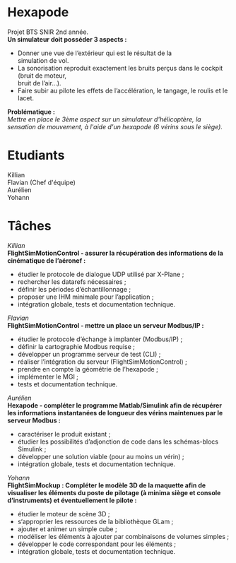 # Hexapode
Projet BTS SNIR 2nd année.  
__Un simulateur doit posséder 3 aspects :__
* Donner  une  vue  de  l’extérieur  qui  est  le  résultat  de  la  
simulation  de  vol.  
* La  sonorisation  reproduit  exactement  les  bruits  perçus  dans  le  cockpit  (bruit  de  moteur,  
bruit de l’air...).  
* Faire subir au pilote les effets de l’accélération, le tangage, le roulis et le lacet.  

__Problématique :__  
*Mettre en place le 3ème aspect sur un simulateur d'hélicoptère, la sensation de mouvement, à l'aide d'un hexapode (6 vérins sous le siège).*

# Etudiants
Killian\
Flavian (Chef d'équipe)\
Aurélien \
Yohann 

# Tâches
*Killian*  
__FlightSimMotionControl - assurer la récupération des informations
de la cinématique de l’aéronef :__  
* étudier le protocole de dialogue UDP utilisé par X-Plane ;  
* rechercher les datarefs nécessaires ;  
* définir les périodes d’échantillonnage ;  
* proposer une IHM minimale pour l’application ;  
* intégration globale, tests et documentation technique.  

*Flavian*  
__FlightSimMotionControl - mettre un place un serveur Modbus/IP :__  
* étudier le protocole d’échange à implanter (Modbus/IP) ;  
* définir la cartographie Modbus requise ;  
* développer un programme serveur de test (CLI) ;  
* réaliser l’intégration du serveur (FlightSimMotionControl) ;  
* prendre en compte la géométrie de l’hexapode ;  
* implémenter le MGI ;  
* tests et documentation technique.  

*Aurélien*  
__Hexapode - compléter le programme Matlab/Simulink afin de
récupérer les informations instantanées de longueur des vérins
maintenues par le serveur Modbus :__  
* caractériser le produit existant ;  
* étudier les possibilités d’adjonction de code dans les
schémas-blocs Simulink ;  
* développer une solution viable (pour au moins un vérin) ;  
* intégration globale, tests et documentation technique.  

*Yohann*  
__FlightSimMockup : Compléter le modèle 3D de la maquette afin de
visualiser les éléments du poste de pilotage (à minima siège et
console d’instruments) et éventuellement le pilote :__  
* étudier le moteur de scène 3D ;  
* s‘approprier les ressources de la bibliothèque GLam ;  
* ajouter et animer un simple cube ;  
* modéliser les éléments à ajouter par combinaisons de
volumes simples ;  
* développer le code correspondant pour les éléments ;  
* intégration globale, tests et documentation technique.  

